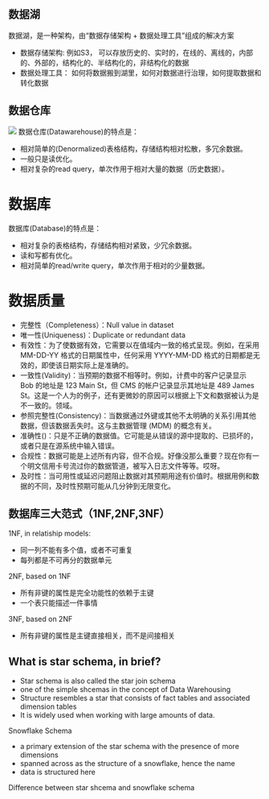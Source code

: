 ## 数据湖
数据湖，是一种架构，由“数据存储架构 + 数据处理工具”组成的解决方案
- 数据存储架构: 例如S3， 可以存放历史的、实时的，在线的、离线的，内部的、外部的，结构化的、半结构化的，非结构化的数据
-  数据处理工具： 如何将数据搬到湖里，如何对数据进行治理，如何提取数据和转化数据

## 数据仓库
![](https://www.smartcity.team/wp-content/uploads/2021/08/640-82.png)
数据仓库(Datawarehouse)的特点是：
 - 相对简单的(Denormalized)表格结构，存储结构相对松散，多冗余数据。
 - 一般只是读优化。
 - 相对复杂的read query，单次作用于相对大量的数据（历史数据）。

# 数据库
数据库(Database)的特点是：
- 相对复杂的表格结构，存储结构相对紧致，少冗余数据。
- 读和写都有优化。
- 相对简单的read/write query，单次作用于相对的少量数据。

# 数据质量 
- 完整性（Completeness）：Null value in dataset 
- 唯一性(Uniqueness)：Duplicate or redundant data
- 有效性：为了使数据有效，它需要以在值域内一致的格式呈现。例如，在采用 MM-DD-YY 格式的日期属性中，任何采用 YYYY-MM-DD 格式的日期都是无效的，即使该日期实际上是准确的。
- 一致性(Validity)：当预期的数据不相等时。例如，计费中的客户记录显示 Bob 的地址是 123 Main St，但 CMS 的帐户记录显示其地址是 489 James St。这是一个人为的例子，还有更微妙的原因可以根据上下文和数据被认为是不一致的。领域。
- 参照完整性(Consistency)：当数据通过外键或其他不太明确的关系引用其他数据，但该数据丢失时。这与主数据管理 (MDM) 的概念有关。
- 准确性()：只是不正确的数据值。它可能是从错误的源中提取的、已损坏的，或者只是在源系统中输入错误。
- 合规性：数据可能是上述所有内容，但不合规。好像没那么重要？现在你有一个明文信用卡号流过你的数据管道，被写入日志文件等等。哎呀。
- 及时性：当可用性或延迟问题阻止数据对其预期用途有价值时。根据用例和数据的不同，及时性预期可能从几分钟到无限变化。

## 数据库三大范式（1NF,2NF,3NF）
1NF, in relatiship models:
- 同一列不能有多个值，或者不可重复
- 每列都是不可再分的数据单元

2NF, based on 1NF
- 所有非键的属性是完全功能性的依赖于主键
- 一个表只能描述一件事情

3NF, based on 2NF
- 所有非键的属性是主键直接相关，而不是间接相关




## What is star schema, in brief?
- Star schema is also called the star join schema 
- one of the simple shcemas in the concept of Data Warehousing 
- Structure resembles a star that consists of fact tables and associated dimension tables 
- It is widely used when working with large amounts of data. 

Snowflake Schema 
- a primary extension of the star schema with the presence of more dimensions 
- spanned across as the structure of a snowflake, hence the name 
- data is structured here 

Difference between star shcema and snowflake schema 
 